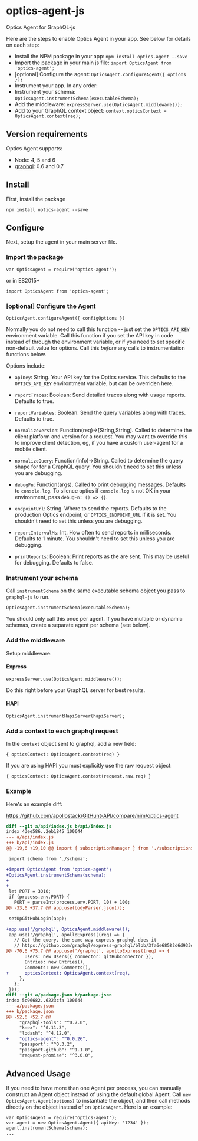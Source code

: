 # optics-agent-js
Optics Agent for GraphQL-js

Here are the steps to enable Optics Agent in your app. See below for details on each step:
* Install the NPM package in your app: `npm install optics-agent --save`
* Import the package in your main js file: `import OpticsAgent from 'optics-agent';`
* [optional] Configure the agent: `OpticsAgent.configureAgent({ options });`
* Instrument your app. In any order:
 * Instrument your schema: `OpticsAgent.instrumentSchema(executableSchema);`
 * Add the middleware: `expressServer.use(OpticsAgent.middleware());`
 * Add to your GraphQL context object: `context.opticsContext = OpticsAgent.context(req);`

## Version requirements

Optics Agent supports:

* Node: 4, 5 and 6
* [graphql](https://www.npmjs.com/package/graphql): 0.6 and 0.7

## Install

First, install the package

```
npm install optics-agent --save
```

## Configure

Next, setup the agent in your main server file.

### Import the package

```
var OpticsAgent = require('optics-agent');
```

or in ES2015+

```
import OpticsAgent from 'optics-agent';
```

### [optional] Configure the Agent

```
OpticsAgent.configureAgent({ configOptions })
```

Normally you do not need to call this function -- just set the `OPTICS_API_KEY` environment variable. Call this function if you set the API key in code instead of through the environment variable, or if you need to set specific non-default value for options. Call this _before_ any calls to instrumentation functions below.

Options include:

* `apiKey`: String. Your API key for the Optics service. This defaults to the `OPTICS_API_KEY` environtment variable, but can be overriden here.

* `reportTraces`: Boolean: Send detailed traces along with usage reports. Defaults to true.

* `reportVariables`: Boolean: Send the query variables along with traces. Defaults to true.

* `normalizeVersion`: Function(req)->[String,String]. Called to determine the client platform and version for a request. You may want to override this to improve client detection, eg, if you have a custom user-agent for a mobile client.

* `normalizeQuery`: Function(info)->String. Called to determine the query shape for for a GraphQL query. You shouldn't need to set this unless you are debugging.

* `debugFn`: Function(args). Called to print debugging messages. Defaults to `console.log`. To silence optics if `console.log` is not OK in your environment, pass `debugFn: () => {}`.

* `endpointUrl`: String. Where to send the reports. Defaults to the production Optics endpoint, or `OPTICS_ENDPOINT_URL` if it is set. You shouldn't need to set this unless you are debugging.

* `reportIntervalMs`: Int. How often to send reports in milliseconds. Defaults to 1 minute. You shouldn't need to set this unless you are debugging.

* `printReports`: Boolean: Print reports as the are sent. This may be useful for debugging. Defaults to false.


### Instrument your schema

Call `instrumentSchema` on the same executable schema object you pass to `graphql-js` to run.

```
OpticsAgent.instrumentSchema(executableSchema);
```

You should only call this once per agent. If you have multiple or dynamic schemas, create a separate agent per schema (see below).

### Add the middleware

Setup middleware:

#### Express
```
expressServer.use(OpticsAgent.middleware());
```
Do this right before your GraphQL server for best results.

#### HAPI
```
OpticsAgent.instrumentHapiServer(hapiServer);
```


### Add a context to each graphql request

In the `context` object sent to graphql, add a new field:
```
{ opticsContext: OpticsAgent.context(req) }
```

If you are using HAPI you must explicitly use the raw request object:
```
{ opticsContext: OpticsAgent.context(request.raw.req) }
```

### Example

Here's an example diff:

https://github.com/apollostack/GitHunt-API/compare/nim/optics-agent

```diff
diff --git a/api/index.js b/api/index.js
index 43ee586..2eb1845 100644
--- a/api/index.js
+++ b/api/index.js
@@ -19,6 +19,10 @@ import { subscriptionManager } from './subscriptions';

 import schema from './schema';

+import OpticsAgent from 'optics-agent';
+OpticsAgent.instrumentSchema(schema);
+
+
 let PORT = 3010;
 if (process.env.PORT) {
   PORT = parseInt(process.env.PORT, 10) + 100;
@@ -33,6 +37,7 @@ app.use(bodyParser.json());

 setUpGitHubLogin(app);

+app.use('/graphql', OpticsAgent.middleware());
 app.use('/graphql', apolloExpress((req) => {
   // Get the query, the same way express-graphql does it
   // https://github.com/graphql/express-graphql/blob/3fa6e68582d6d933d37fa9e841da5d2aa39261cd/src/index.js#L257
@@ -70,6 +75,7 @@ app.use('/graphql', apolloExpress((req) => {
       Users: new Users({ connector: gitHubConnector }),
       Entries: new Entries(),
       Comments: new Comments(),
+      opticsContext: OpticsAgent.context(req),
     },
   };
 }));
diff --git a/package.json b/package.json
index 5c96682..6223cfa 100644
--- a/package.json
+++ b/package.json
@@ -52,6 +52,7 @@
     "graphql-tools": "^0.7.0",
     "knex": "^0.11.3",
     "lodash": "^4.12.0",
+    "optics-agent": "^0.0.26",
     "passport": "^0.3.2",
     "passport-github": "^1.1.0",
     "request-promise": "^3.0.0",
```

## Advanced Usage

If you need to have more than one Agent per process, you can manually construct an Agent object instead of using the default global Agent. Call `new OpticsAgent.Agent(options)` to instantiate the object, and then call methods directly on the object instead of on `OpticsAgent`. Here is an example:

```
var OpticsAgent = require('optics-agent');
var agent = new OpticsAgent.Agent({ apiKey: '1234' });
agent.instrumentSchema(schema);
...

```

